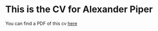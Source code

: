 # This is the CV for Alexander Piper

You can find a PDF of this cv [here](https://github.com/alexpiper/cv/blob/master/cv/cv.pdf) 
